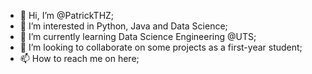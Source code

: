 - 👋 Hi, I’m @PatrickTHZ;
- 👀 I’m interested in Python, Java and Data Science;
- 🌱 I’m currently learning Data Science Engineering @UTS;
- 💞️ I’m looking to collaborate on some projects as a first-year student;
- 📫 How to reach me on here;

<!---
PatrickTHZ/PatrickTHZ is a ✨ special ✨ repository because its `README.md` (this file) appears on your GitHub profile.
You can click the Preview link to take a look at your changes.
--->
